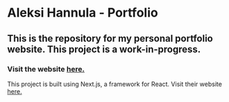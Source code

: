 # Aleksi Hannula - Portfolio
## This is the repository for my personal portfolio website. This project is a work-in-progress.
### Visit the website [here.](https://haxeli.github.io/)

This project is built using Next.js, a framework for React. Visit their website [here.](https://nextjs.org/)